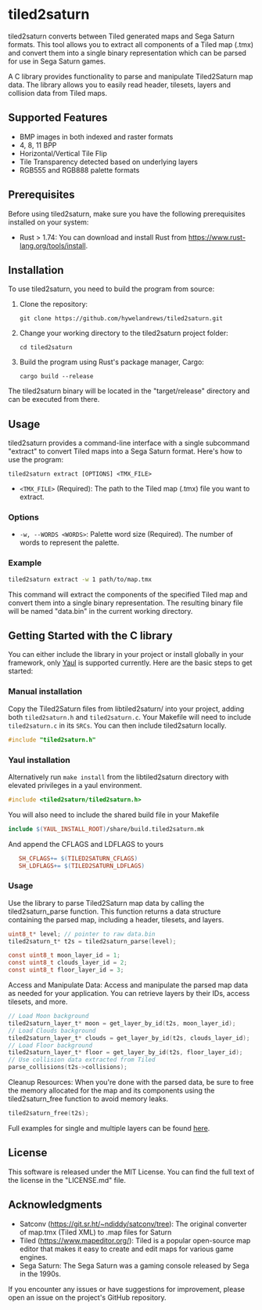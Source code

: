 tiled2saturn
============

tiled2saturn converts between Tiled generated maps and Sega Saturn formats. This tool allows you to extract all components of a Tiled map (.tmx) and convert them into a single binary representation which can be parsed for use in Sega Saturn games.

A C library provides functionality to parse and manipulate Tiled2Saturn map data. The library allows you to easily read  header, tilesets, layers and collision data from Tiled maps.

Supported Features
------------------

- BMP images in both indexed and raster formats
- 4, 8, 11 BPP
- Horizontal/Vertical Tile Flip
- Tile Transparency detected based on underlying layers
- RGB555 and RGB888 palette formats

Prerequisites
-------------

Before using tiled2saturn, make sure you have the following prerequisites installed on your system:

-   Rust > 1.74: You can download and install Rust from <https://www.rust-lang.org/tools/install>.

Installation
------------

To use tiled2saturn, you need to build the program from source:

1.  Clone the repository:

    `git clone https://github.com/hywelandrews/tiled2saturn.git`

2.  Change your working directory to the tiled2saturn project folder:

    `cd tiled2saturn`

3.  Build the program using Rust's package manager, Cargo:

    `cargo build --release`

The tiled2saturn binary will be located in the "target/release" directory and can be executed from there.

Usage
-----

tiled2saturn provides a command-line interface with a single subcommand "extract" to convert Tiled maps into a Sega Saturn format. Here's how to use the program:

`tiled2saturn extract [OPTIONS] <TMX_FILE>`

-   `<TMX_FILE>` (Required): The path to the Tiled map (.tmx) file you want to extract.

### Options

-   `-w, --WORDS <WORDS>`: Palette word size (Required). The number of words to represent the palette.

### Example

```bash
tiled2saturn extract -w 1 path/to/map.tmx
```

This command will extract the components of the specified Tiled map and convert them into a single binary representation. The resulting binary file will be named "data.bin" in the current working directory.

Getting Started with the C library
----------------------------------

You can either include the library in your project or install globally in your framework, only [Yaul](https://www.yaul.org) is supported currently. Here are the basic steps to get started:

### Manual installation

Copy the Tiled2Saturn files from libtiled2saturn/ into your project, adding both `tiled2saturn.h` and `tiled2saturn.c`. Your Makefile will need to include `tiled2saturn.c` in its `SRCs`. You can then include tiled2saturn locally. 

```C
#include "tiled2saturn.h"
```

### Yaul installation

Alternatively run `make install` from the libtiled2saturn directory with elevated privileges in a yaul environment.

```C
#include <tiled2saturn/tiled2saturn.h>
```

You will also need to include the shared build file in your Makefile

```Makefile
include $(YAUL_INSTALL_ROOT)/share/build.tiled2saturn.mk
```

And append the CFLAGS and LDFLAGS to yours

```Makefile
   SH_CFLAGS+= $(TILED2SATURN_CFLAGS)
   SH_LDFLAGS+= $(TILED2SATURN_LDFLAGS)
```

### Usage

Use the library to parse Tiled2Saturn map data by calling the tiled2saturn_parse function. This function returns a data structure containing the parsed map, including a header, tilesets, and layers.

```C
uint8_t* level; // pointer to raw data.bin
tiled2saturn_t* t2s = tiled2saturn_parse(level);

const uint8_t moon_layer_id = 1;
const uint8_t clouds_layer_id = 2;
const uint8_t floor_layer_id = 3;
```
Access and Manipulate Data: Access and manipulate the parsed map data as needed for your application. You can retrieve layers by their IDs, access tilesets, and more.
```C
// Load Moon background
tiled2saturn_layer_t* moon = get_layer_by_id(t2s, moon_layer_id);
// Load Clouds background
tiled2saturn_layer_t* clouds = get_layer_by_id(t2s, clouds_layer_id);
// Load Floor background
tiled2saturn_layer_t* floor = get_layer_by_id(t2s, floor_layer_id);
// Use collision data extracted from Tiled
parse_collisions(t2s->collisions);
```
Cleanup Resources: When you're done with the parsed data, be sure to free the memory allocated for the map and its components using the tiled2saturn_free function to avoid memory leaks.
```C
tiled2saturn_free(t2s);
```

Full examples for single and multiple layers can be found [here](https://github.com/hywelandrews/tiled2saturn/tree/master/examples).

License
-------

This software is released under the MIT License. You can find the full text of the license in the "LICENSE.md" file.

Acknowledgments
---------------

-   Satconv (https://git.sr.ht/~ndiddy/satconv/tree): The original converter of map.tmx (Tiled XML) to .map files for Saturn
-   Tiled (<https://www.mapeditor.org/>): Tiled is a popular open-source map editor that makes it easy to create and edit maps for various game engines.
-   Sega Saturn: The Sega Saturn was a gaming console released by Sega in the 1990s.

If you encounter any issues or have suggestions for improvement, please open an issue on the project's GitHub repository.
